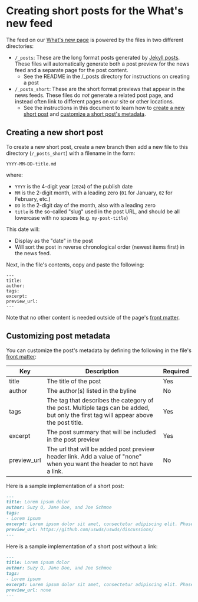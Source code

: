 # Creating short posts for the What's new feed

The feed on our [What's new page](https://designsystem.digital.gov/about/whats-new/) is powered by the files in two different directories:
- `/_posts`: These are the long format posts generated by [Jekyll posts](https://jekyllrb.com/docs/posts/). These files will automatically generate both a post preview for the news feed and a separate page for the post content.
  - See the README in the /_posts directory for instructions on creating a post
- `/_posts_short`: These are the short format previews that appear in the news feeds. These files do _not_ generate a related post page, and instead often link to different pages on our site or other locations.
  - See the instructions in this document to learn how to [create a new short post](#creating-a-new-short-post) and [customize a short post's metadata](#customizing-post-metadata).

## Creating a new short post

To create a new short post, create a new branch then add a new file to this directory (`/_posts_short`) with a filename in the form:

```
YYYY-MM-DD-title.md
```

where:

- `YYYY` is the 4-digit year (`2024`) of the publish date
- `MM` is the 2-digit month, with a leading zero (`01` for January, `02` for February, etc.)
- `DD` is the 2-digit day of the month, also with a leading zero
- `title` is the so-called "slug" used in the post URL, and should be all lowercase with no spaces (e.g. `my-post-title`)

This date will:
- Display as the "date" in the post
- Will sort the post in reverse chronological order (newest items first) in the news feed.

Next, in the file's contents, copy and paste the following:

```
---
title:
author:
tags:
excerpt:
preview_url:
---
```

Note that no other content is needed outside of the page's [front matter](https://jekyllrb.com/docs/front-matter/).

## Customizing post metadata

You can customize the post's metadata by defining the following in the file's [front matter](https://jekyllrb.com/docs/front-matter/):

| Key | Description | Required |
|--------|--------|--------|
| title | The title of the post | Yes |
| author | The author(s) listed in the byline | No |
| tags | The tag that describes the category of the post. Multiple tags can be added, but only the first tag will appear above the post title. | Yes |
| excerpt | The post summary that will be included in the post preview | Yes |
| preview_url | The url that will be added post preview header link. Add a value of "none" when you want the header to not have a link. | No |

Here is a sample implementation of a short post:

```md
---
title: Lorem ipsum dolor
author: Suzy Q, Jane Doe, and Joe Schmoe
tags:
- Lorem ipsum
excerpt: Lorem ipsum dolor sit amet, consectetur adipiscing elit. Phasellus egestas sed felis eget sodales.
preview_url: https://github.com/uswds/uswds/discussions/
---
```

Here is a sample implementation of a short post without a link:

```md
---
title: Lorem ipsum dolor
author: Suzy Q, Jane Doe, and Joe Schmoe
tags:
- Lorem ipsum
excerpt: Lorem ipsum dolor sit amet, consectetur adipiscing elit. Phasellus egestas sed felis eget sodales.
preview_url: none
---
```
